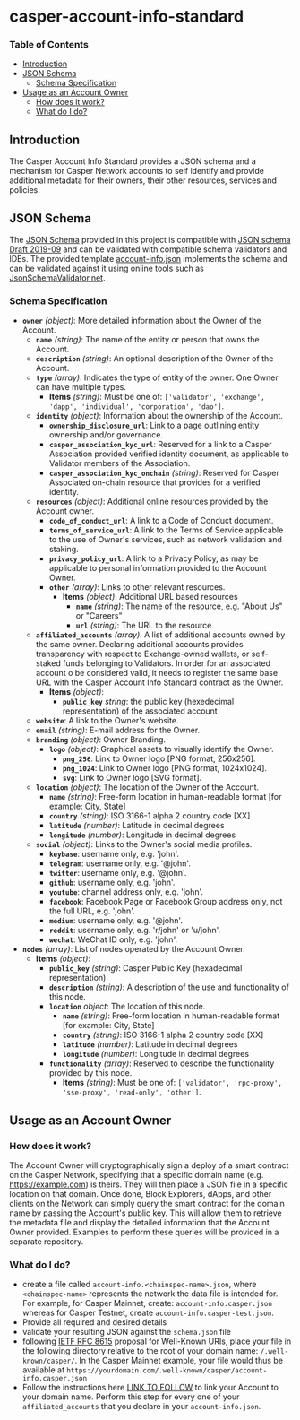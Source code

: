 # casper-account-info-standard

### Table of Contents

- [Introduction](#introduction)
- [JSON Schema](#json-schema)
  - [Schema Specification](#schema-specification)
- [Usage as an Account Owner](#usage-as-an-account-owner)
  - [How does it work?](#how-does-it-work)
  - [What do I do?](#what-do-i-do)

## Introduction

The Casper Account Info Standard provides a JSON schema and a mechanism for Casper Network accounts to
self identify and provide additional metadata for their owners, their other resources, services and policies.

## JSON Schema

The [JSON Schema](schema.json) provided in this project is compatible with
[JSON schema Draft 2019-09](https://json-schema.org/specification-links.html#2019-09-formerly-known-as-draft-8)
and can be validated with compatible schema validators and IDEs. 
The provided template [account-info.json](account-info.json) implements the schema and can be validated against 
it using online tools such as [JsonSchemaValidator.net](https://www.jsonschemavalidator.net/s/TYCUEe8S).

### Schema Specification

- **`owner`** *(object)*: More detailed information about the Owner of the Account.
    - **`name`** *(string)*: The name of the entity or person that owns the Account.
    - **`description`** *(string)*: An optional description of the Owner of the Account.
    - **`type`** *(array)*: Indicates the type of entity of the owner. One Owner can have multiple types.
        - **Items** *(string)*: Must be one of: `['validator', 'exchange', 'dapp', 'individual', 'corporation', 'dao']`.
    - **`identity`** *(object)*: Information about the ownership of the Account.
        - **`ownership_disclosure_url`**: Link to a page outlining entity ownership and/or governance. 
        - **`casper_association_kyc_url`**: Reserved for a link to a Casper Association provided verified identity document, as applicable to Validator members of the Association.
        - **`casper_association_kyc_onchain`** *(string)*: Reserved for Casper Associated on-chain resource that provides for a verified identity.
    - **`resources`** *(object)*: Additional online resources provided by the Account owner.
        - **`code_of_conduct_url`**: A link to a Code of Conduct document.
        - **`terms_of_service_url`**: A link to the Terms of Service applicable to the use of Owner's services, such as network validation and staking.
        - **`privacy_policy_url`**: A link to a Privacy Policy, as may be applicable to personal information provided to the Account Owner.
        - **`other`** *(array)*: Links to other relevant resources.
            - **Items** *(object)*: Additional URL based resources
                - **`name`** *(string)*: The name of the resource, e.g. "About Us" or "Careers"
                - **`url`** *(string)*: The URL to the resource
    - **`affiliated_accounts`** *(array)*: A list of additional accounts owned by the same owner. Declaring additional accounts provides transparency with respect to Exchange-owned wallets, or self-staked funds belonging to Validators. In order for an associated account o be considered valid, it needs to register the same base URL with the Casper Account Info Standard contract as the Owner.
        - **Items** *(object)*: 
            - **`public_key`** *string*: the public key (hexedecimal representation) of the associated account
    - **`website`**: A link to the Owner's website.
    - **`email`** *(string)*: E-mail address for the Owner.
    - **`branding`** *(object)*: Owner Branding.
        - **`logo`** *(object)*: Graphical assets to visually identify the Owner.
            - **`png_256`**: Link to Owner logo [PNG format, 256x256]. 
            - **`png_1024`**: Link to Owner logo [PNG format, 1024x1024].
            - **`svg`**: Link to Owner logo [SVG format].
    - **`location`** *(object)*: The location of the Owner of the Account.
        - **`name`** *(string)*: Free-form location in human-readable format [for example: City, State]
        - **`country`** *(string)*: ISO 3166-1 alpha 2 country code [XX]
        - **`latitude`** *(number)*: Latitude in decimal degrees
        - **`longitude`** *(number)*: Longitude in decimal degrees
    - **`social`** *(object)*: Links to the Owner's social media profiles.
        - **`keybase`**: username only, e.g. 'john'.
        - **`telegram`**: username only, e.g. '@john'. 
        - **`twitter`**: username only, e.g. '@john'.
        - **`github`**: username only, e.g. 'john'. 
        - **`youtube`**: channel address only, e.g. 'john'. 
        - **`facebook`**: Facebook Page or Facebook Group address only, not the full URL, e.g. 'john'.
        - **`medium`**: username only, e.g. '@john'. 
        - **`reddit`**: username only, e.g. 'r/john' or 'u/john'. 
        - **`wechat`**: WeChat ID only, e.g. 'john'. 
- **`nodes`** *(array)*: List of nodes operated by the Account Owner.
    - **Items** *(object)*: 
        - **`public_key`** *(string)*: Casper Public Key (hexadecimal representation)
        - **`description`** *(string)*: A description of the use and functionality of this node.
        - **`location`** *object*: The location of this node.
          - **`name`** *(string)*: Free-form location in human-readable format [for example: City, State]
          - **`country`** *(string)*: ISO 3166-1 alpha 2 country code [XX]
          - **`latitude`** *(number)*: Latitude in decimal degrees
          - **`longitude`** *(number)*: Longitude in decimal degrees         
        - **`functionality`** *(array)*: Reserved to describe the functionality provided by this node.
            - **Items** *(string)*: Must be one of: `['validator', 'rpc-proxy', 'sse-proxy', 'read-only', 'other']`.

## Usage as an Account Owner

### How does it work?

The Account Owner will cryptographically sign a deploy of a smart contract on the Casper Network, specifying that a specific domain name 
(e.g. https://example.com) is theirs. They will then place a JSON file in a specific location on that domain.
Once done, Block Explorers, dApps, and other clients on the Network can simply query the smart contract for the domain name 
by passing the Account's public key. This will allow them to retrieve the metadata file and display the detailed 
information that the Account Owner provided.
Examples to perform these queries will be provided in a separate repository.

### What do I do?

* create a file called `account-info.<chainspec-name>.json`, where `<chainspec-name>` represents the network the data file
  is intended for. For example, for Casper Mainnet, create: `account-info.casper.json` whereas for Casper Testnet, create
  `account-info.casper-test.json`. 
* Provide all required and desired details
* validate your resulting JSON against the `schema.json` file
* following [IETF RFC 8615](https://datatracker.ietf.org/doc/html/rfc8615) proposal for Well-Known URIs, place your
file in the following directory relative to the root of your domain name: `/.well-known/casper/`. In the Casper Mainnet example,
  your file would thus be available at `https://yourdomain.com/.well-known/casper/account-info.casper.json`
* Follow the instructions here [LINK TO FOLLOW]() to link your Account to your domain name. Perform this step for every
one of your `affiliated_accounts` that you declare in your `account-info.json`.
